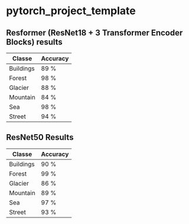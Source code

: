 # pytorch_project_template


## Resformer (ResNet18 + 3 Transformer Encoder Blocks) results

|Classe     | Accuracy |
|-----------|----------|
|Buildings  |      89 %| 
|Forest     |      98 %|
|Glacier    |      88 %|
|Mountain   |      84 %|
|Sea        |      98 %|
|Street     |      94 %|

## ResNet50 Results

|Classe     | Accuracy |
|-----------|----------|
|Buildings  |      90 %| 
|Forest     |      99 %|
|Glacier    |      86 %|
|Mountain   |      89 %|
|Sea        |      97 %|
|Street     |      93 %|